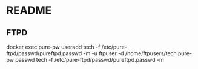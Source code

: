 # README

## FTPD

docker exec
pure-pw useradd tech -f /etc/pure-ftpd/passwd/pureftpd.passwd -m -u ftpuser -d /home/ftpusers/tech
pure-pw passwd tech -f /etc/pure-ftpd/passwd/pureftpd.passwd -m